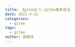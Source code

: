 ```yaml
---
title: 【gitee】1：gitee基本语法
date: 2023-4-22
categories:
  - gitee
tags:
  - gitee
author: 胡昊泽
---
```


